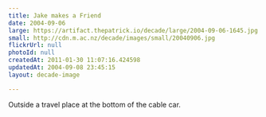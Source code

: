 ```yaml
---
title: Jake makes a Friend
date: 2004-09-06
large: https://artifact.thepatrick.io/decade/large/2004-09-06-1645.jpg
small: http://cdn.m.ac.nz/decade/images/small/20040906.jpg
flickrUrl: null
photoId: null
createdAt: 2011-01-30 11:07:16.424598
updatedAt: 2004-09-08 23:45:15
layout: decade-image

---
```

Outside a travel place at the bottom of the cable car.
